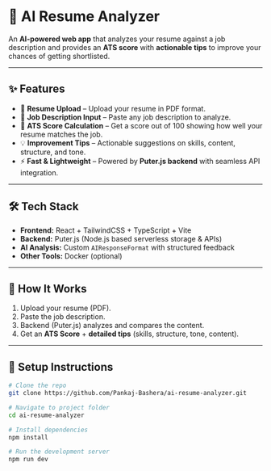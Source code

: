 # 📄 AI Resume Analyzer  

An **AI-powered web app** that analyzes your resume against a job description and provides an **ATS score** with **actionable tips** to improve your chances of getting shortlisted.  

---

## ✨ Features  
- 📑 **Resume Upload** – Upload your resume in PDF format.  
- 📝 **Job Description Input** – Paste any job description to analyze.  
- 🤖 **ATS Score Calculation** – Get a score out of 100 showing how well your resume matches the job.  
- 💡 **Improvement Tips** – Actionable suggestions on skills, content, structure, and tone.  
- ⚡ **Fast & Lightweight** – Powered by **Puter.js backend** with seamless API integration.  

---

## 🛠️ Tech Stack  
- **Frontend:** React + TailwindCSS + TypeScript + Vite  
- **Backend:** Puter.js (Node.js based serverless storage & APIs)  
- **AI Analysis:** Custom `AIResponseFormat` with structured feedback  
- **Other Tools:** Docker (optional)  

---

## 🚀 How It Works  
1. Upload your resume (PDF).  
2. Paste the job description.  
3. Backend (Puter.js) analyzes and compares the content.  
4. Get an **ATS Score** + **detailed tips** (skills, structure, tone, content).  


---

## 🔧 Setup Instructions  
```bash
# Clone the repo
git clone https://github.com/Pankaj-Bashera/ai-resume-analyzer.git

# Navigate to project folder
cd ai-resume-analyzer

# Install dependencies
npm install

# Run the development server
npm run dev

